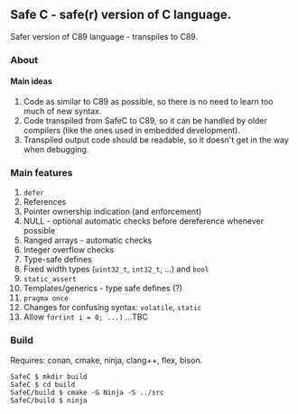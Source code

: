 ## Safe C - safe(r) version of C language.

Safer version of C89 language - transpiles to C89.

### About

#### Main ideas
1. Code as similar to C89 as possible, so there is no need to learn too much of new syntax.
2. Code transpiled from SafeC to C89, so it can be handled by older compilers (like the ones used in embedded development).
3. Transpiled output code should be readable, so it doesn't get in the way when debugging.

### Main features
1. `defer`
2. References
3. Pointer ownership indication (and enforcement)
4. NULL - optional automatic checks before dereference whenever possible
5. Ranged arrays - automatic checks
6. Integer overflow checks
7. Type-safe defines
8. Fixed width types (`uint32_t`, `int32_t`, ...) and `bool`
9. `static_assert`
10. Templates/generics - type safe defines (?)
11. `pragma once`
12. Changes for confusing syntax: `volatile`, `static`
13. Allow `for(int i = 0; ...)`
...TBC

### Build
Requires: conan, cmake, ninja, clang++, flex, bison.

```
SafeC $ mkdir build
SafeC $ cd build
SafeC/build $ cmake -G Ninja -S ../src
SafeC/build $ ninja
```
